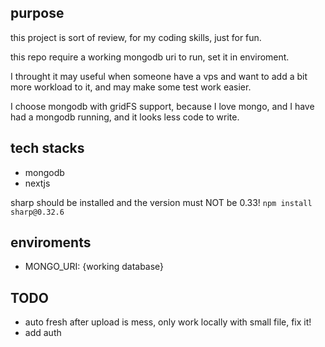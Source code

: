 ## purpose

this project is sort of review, for my coding skills, just for fun.

this repo require a working mongodb uri to run, set it in enviroment.

I throught it may useful when someone have a vps and want to add a bit more
workload to it, and may make some test work easier.

I choose mongodb with gridFS support, because I love mongo, and I have had a mongodb running, and it looks less code to write.

## tech stacks

 - mongodb
 - nextjs

sharp should be installed and the version must NOT be 0.33! `npm install sharp@0.32.6`

## enviroments

 - MONGO_URI: {working database}


## TODO

 - auto fresh after upload is mess, only work locally with small file, fix it!
 - add auth
